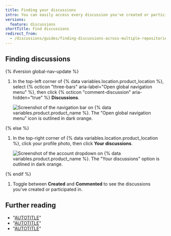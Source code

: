 ```yaml
---
title: Finding your discussions
intro: You can easily access every discussion you've created or participated in.
versions:
  feature: discussions
shortTitle: Find discussions
redirect_from:
  - /discussions/guides/finding-discussions-across-multiple-repositories
---
```


## Finding discussions

{% ifversion global-nav-update %}
1. In the top-left corner of {% data variables.location.product_location %}, select {% octicon "three-bars" aria-label="Open global navigation menu" %}, then click {% octicon "comment-discussion" aria-hidden="true" %} **Discussions**.

   ![Screenshot of the navigation bar on {% data variables.product.product_name %}. The "Open global navigation menu" icon is outlined in dark orange.](/assets/images/help/navigation/global-navigation-menu-icon.png)

{% else %}
1. In the top-right corner of {% data variables.location.product_location %}, click your profile photo, then click **Your discussions**.

   ![Screenshot of the account dropdown on {% data variables.product.product_name %}. The "Your discussions" option is outlined in dark orange.](/assets/images/help/discussions/your-discussions.png)

{% endif %}
1. Toggle between **Created** and **Commented** to see the discussions you've created or participated in.

## Further reading

- "[AUTOTITLE](/search-github/searching-on-github/searching-discussions)"
- "[AUTOTITLE](/discussions/collaborating-with-your-community-using-discussions/about-discussions)"
- "[AUTOTITLE](/discussions/managing-discussions-for-your-community)"
